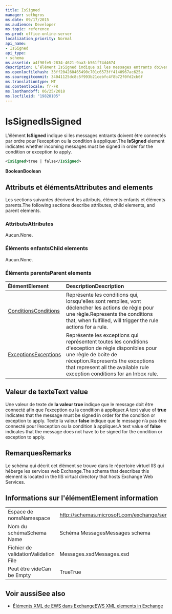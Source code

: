 ```yaml
---
title: IsSigned
manager: sethgros
ms.date: 09/17/2015
ms.audience: Developer
ms.topic: reference
ms.prod: office-online-server
localization_priority: Normal
api_name:
- IsSigned
api_type:
- schema
ms.assetid: a4f90fe5-2834-4621-9aa3-b561f74d4674
description: L’élément IsSigned indique si les messages entrants doivent être connectés par ordre pour l’exception ou la condition à appliquer.
ms.openlocfilehash: 33ff204260465490c701c6573ff4140967ac625a
ms.sourcegitcommit: 34041125dc8c5f993b21cebfc4f8b72f0fd2cb6f
ms.translationtype: MT
ms.contentlocale: fr-FR
ms.lasthandoff: 06/25/2018
ms.locfileid: "19828105"
---
```

# <a name="issigned"></a><span data-ttu-id="59809-103">IsSigned</span><span class="sxs-lookup"><span data-stu-id="59809-103">IsSigned</span></span>

<span data-ttu-id="59809-104">L’élément **IsSigned** indique si les messages entrants doivent être connectés par ordre pour l’exception ou la condition à appliquer.</span><span class="sxs-lookup"><span data-stu-id="59809-104">The **IsSigned** element indicates whether incoming messages must be signed in order for the condition or exception to apply.</span></span> 
  
```XML
<IsSigned>true | false</IsSigned>
```

 <span data-ttu-id="59809-105">**Boolean**</span><span class="sxs-lookup"><span data-stu-id="59809-105">**Boolean**</span></span>
## <a name="attributes-and-elements"></a><span data-ttu-id="59809-106">Attributs et éléments</span><span class="sxs-lookup"><span data-stu-id="59809-106">Attributes and elements</span></span>

<span data-ttu-id="59809-107">Les sections suivantes décrivent les attributs, éléments enfants et éléments parents.</span><span class="sxs-lookup"><span data-stu-id="59809-107">The following sections describe attributes, child elements, and parent elements.</span></span>
  
### <a name="attributes"></a><span data-ttu-id="59809-108">Attributs</span><span class="sxs-lookup"><span data-stu-id="59809-108">Attributes</span></span>

<span data-ttu-id="59809-109">Aucun.</span><span class="sxs-lookup"><span data-stu-id="59809-109">None.</span></span>
  
### <a name="child-elements"></a><span data-ttu-id="59809-110">Éléments enfants</span><span class="sxs-lookup"><span data-stu-id="59809-110">Child elements</span></span>

<span data-ttu-id="59809-111">Aucun.</span><span class="sxs-lookup"><span data-stu-id="59809-111">None.</span></span>
  
### <a name="parent-elements"></a><span data-ttu-id="59809-112">Éléments parents</span><span class="sxs-lookup"><span data-stu-id="59809-112">Parent elements</span></span>

|<span data-ttu-id="59809-113">**Élément**</span><span class="sxs-lookup"><span data-stu-id="59809-113">**Element**</span></span>|<span data-ttu-id="59809-114">**Description**</span><span class="sxs-lookup"><span data-stu-id="59809-114">**Description**</span></span>|
|:-----|:-----|
|[<span data-ttu-id="59809-115">Conditions</span><span class="sxs-lookup"><span data-stu-id="59809-115">Conditions</span></span>](conditions.md) <br/> |<span data-ttu-id="59809-116">Représente les conditions qui, lorsqu'elles sont remplies, vont déclencher les actions de règle pour une règle.</span><span class="sxs-lookup"><span data-stu-id="59809-116">Represents the conditions that, when fulfilled, will trigger the rule actions for a rule.</span></span>  <br/> |
|[<span data-ttu-id="59809-117">Exceptions</span><span class="sxs-lookup"><span data-stu-id="59809-117">Exceptions</span></span>](exceptions.md) <br/> |<span data-ttu-id="59809-118">Représente les exceptions qui représentent toutes les conditions d'exception de règle disponibles pour une règle de boîte de réception.</span><span class="sxs-lookup"><span data-stu-id="59809-118">Represents the exceptions that represent all the available rule exception conditions for an Inbox rule.</span></span>  <br/> |
   
## <a name="text-value"></a><span data-ttu-id="59809-119">Valeur de texte</span><span class="sxs-lookup"><span data-stu-id="59809-119">Text value</span></span>

<span data-ttu-id="59809-120">Une valeur de texte de **la valeur true** indique que le message doit être connecté afin que l’exception ou la condition à appliquer.</span><span class="sxs-lookup"><span data-stu-id="59809-120">A text value of **true** indicates that the message must be signed in order for the condition or exception to apply.</span></span> <span data-ttu-id="59809-121">Texte la valeur **false** indique que le message n’a pas être connecté pour l’exception ou la condition à appliquer.</span><span class="sxs-lookup"><span data-stu-id="59809-121">A text value of **false** indicates that the message does not have to be signed for the condition or exception to apply.</span></span> 
  
## <a name="remarks"></a><span data-ttu-id="59809-122">Remarques</span><span class="sxs-lookup"><span data-stu-id="59809-122">Remarks</span></span>

<span data-ttu-id="59809-123">Le schéma qui décrit cet élément se trouve dans le répertoire virtuel IIS qui héberge les services web Exchange.</span><span class="sxs-lookup"><span data-stu-id="59809-123">The schema that describes this element is located in the IIS virtual directory that hosts Exchange Web Services.</span></span>
  
## <a name="element-information"></a><span data-ttu-id="59809-124">Informations sur l'élément</span><span class="sxs-lookup"><span data-stu-id="59809-124">Element information</span></span>

|||
|:-----|:-----|
|<span data-ttu-id="59809-125">Espace de noms</span><span class="sxs-lookup"><span data-stu-id="59809-125">Namespace</span></span>  <br/> |http://schemas.microsoft.com/exchange/services/2006/messages  <br/> |
|<span data-ttu-id="59809-126">Nom du schéma</span><span class="sxs-lookup"><span data-stu-id="59809-126">Schema Name</span></span>  <br/> |<span data-ttu-id="59809-127">Schéma Messages</span><span class="sxs-lookup"><span data-stu-id="59809-127">Messages schema</span></span>  <br/> |
|<span data-ttu-id="59809-128">Fichier de validation</span><span class="sxs-lookup"><span data-stu-id="59809-128">Validation File</span></span>  <br/> |<span data-ttu-id="59809-129">Messages.xsd</span><span class="sxs-lookup"><span data-stu-id="59809-129">Messages.xsd</span></span>  <br/> |
|<span data-ttu-id="59809-130">Peut être vide</span><span class="sxs-lookup"><span data-stu-id="59809-130">Can be Empty</span></span>  <br/> |<span data-ttu-id="59809-131">True</span><span class="sxs-lookup"><span data-stu-id="59809-131">True</span></span>  <br/> |
   
## <a name="see-also"></a><span data-ttu-id="59809-132">Voir aussi</span><span class="sxs-lookup"><span data-stu-id="59809-132">See also</span></span>



- [<span data-ttu-id="59809-133">Éléments XML de EWS dans Exchange</span><span class="sxs-lookup"><span data-stu-id="59809-133">EWS XML elements in Exchange</span></span>](ews-xml-elements-in-exchange.md)

